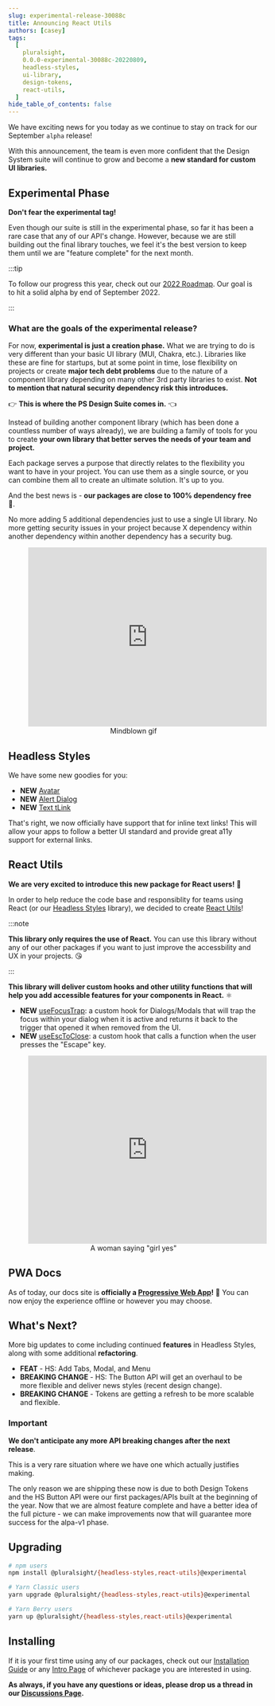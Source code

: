 ```yaml
---
slug: experimental-release-30088c
title: Announcing React Utils
authors: [casey]
tags:
  [
    pluralsight,
    0.0.0-experimental-30088c-20220809,
    headless-styles,
    ui-library,
    design-tokens,
    react-utils,
  ]
hide_table_of_contents: false
---
```


<!-- [Docusaurus blogging features](https://docusaurus.io/docs/blog) are powered by the [blog plugin](https://docusaurus.io/docs/api/plugins/@docusaurus/plugin-content-blog). -->

We have exciting news for you today as we continue to stay on track for our
September `alpha` release!

<!--truncate-->

With this announcement, the team is even more confident that the Design System
suite will continue to grow and become a **new standard for custom UI libraries.**

## Experimental Phase

**Don't fear the experimental tag!**

Even though our suite is still in the experimental phase, so far it
has been a rare case that any of our API's change. However, because we are still
building out the final library touches, we feel it's the best version to keep them
until we are "feature complete" for the next month.

:::tip

To follow our progress this year, check out our [2022 Roadmap](https://github.com/pluralsight/tva/projects/2). Our goal is to hit a solid alpha by end of September 2022.

:::

### What are the goals of the experimental release?

For now, **experimental is just a creation phase.** What we are trying to do is very
different than your basic UI library (MUI, Chakra, etc.). Libraries like these
are fine for startups, but at some point in time, lose flexibility on projects
or create **major tech debt problems** due to the nature of a component library
depending on many other 3rd party libraries to exist. **Not to mention that natural
security dependency risk this introduces.**

:point_right: **This is where the PS Design Suite comes in.** :point_left:

Instead of building another component
library (which has been done a countless number of ways already), we are building
a family of tools for you to create **your own library that better serves the
needs of your team and project.**

Each package serves a purpose that directly relates to the flexibility you want
to have in your project. You can use them as a single source, or you can combine
them all to create an ultimate solution. It's up to you.

And the best news is - **our packages are close to 100% dependency free** :tada:.

No more adding 5 additional dependencies just to use a single UI library. No more
getting security issues in your project because X dependency within another
dependency within another dependency has a security bug.

<figure style={{ textAlign: 'center' }}>
  <iframe src="https://giphy.com/embed/SACoDGYTvVNhZYNb5a" width="480" height="360" frameBorder="0" allowFullScreen></iframe>
  <figcaption align="center">Mindblown gif</figcaption>
</figure>

## Headless Styles

We have some new goodies for you:

- **NEW** [Avatar](https://design.pluralsight.com/docs/development/headless-styles/Avatar)
- **NEW** [Alert Dialog](https://design.pluralsight.com/docs/development/headless-styles/AlertDialog)
- **NEW** [Text tLink](https://design.pluralsight.com/docs/development/headless-styles/TextLink)

That's right, we now officially have support that for inline text links! This
will allow your apps to follow a better UI standard and provide great a11y
support for external links.

## React Utils

**We are very excited to introduce this new package for React users!** :tada:

In order to help reduce the code base and responsiblity for teams using React (or our [Headless Styles](https://design.pluralsight.com/docs/development/headless-styles/intro) library), we decided to create [React Utils](https://design.pluralsight.com/docs/development/react-utils/intro)!

:::note

**This library only requires the use of React.** You can use this library without
any of our other packages if you want to just improve the accessbility and UX
in your projects. :kissing_heart:

:::

**This library will deliver custom hooks and other utility functions that will
help you add accessible features for your components in React.** :atom_symbol:

- **NEW** [useFocusTrap](https://design.pluralsight.com/docs/development/react-utils/use-focus-trap): a custom hook for Dialogs/Modals that will trap the
  focus within your dialog when it is active and returns it back to the trigger
  that opened it when removed from the UI.
- **NEW** [useEscToClose](https://design.pluralsight.com/docs/development/react-utils/use-esc-to-close): a custom hook that calls a function when the user presses the
  "Escape" key.

<figure style={{ textAlign: 'center' }}>
  <iframe src="https://giphy.com/embed/70YaDoZ1VqBZ8SgYiz" width="480" height="378" frameBorder="0" allowFullScreen></iframe>
  <figcaption align="center">A woman saying "girl yes"</figcaption>
</figure>

## PWA Docs

As of today, our docs site is **officially a [Progressive Web App](https://developer.mozilla.org/en-US/docs/Web/Progressive_web_apps)!** :tada:
You can now enjoy the experience offline or however
you may choose.

## What's Next?

More big updates to come including continued **features** in Headless Styles,
along with some additional **refactoring**.

- **FEAT** - HS: Add Tabs, Modal, and Menu
- **BREAKING CHANGE** - HS: The Button API will get an overhaul to be more flexible
  and deliver news styles (recent design change).
- **BREAKING CHANGE** - Tokens are getting a refresh to be more scalable and flexible.

### Important

**We don't anticipate any more API breaking changes after the next release**.

This is a very rare situation where we have one which actually justifies making.

The only reason we are shipping these now is due to both Design Tokens and
the HS Button API were our first packages/APIs built at the beginning of the
year. Now that we are almost feature complete and have a better idea of the full
picture - we can make improvements now that will guarantee more success
for the alpa-v1 phase.

## Upgrading

```bash
# npm users
npm install @pluralsight/{headless-styles,react-utils}@experimental

# Yarn Classic users
yarn upgrade @pluralsight/{headless-styles,react-utils}@experimental

# Yarn Berry users
yarn up @pluralsight/{headless-styles,react-utils}@experimental
```

## Installing

If it is your first time using any of our packages, check out our
[Installation Guide](https://design.pluralsight.com/docs/development/getting-started/installation)
or any [Intro Page](https://design.pluralsight.com/docs/development/react-utils/intro)
of whichever package you are interested in using.

**As always, if you have any questions or ideas, please drop us a thread in our
[Discussions Page](https://github.com/pluralsight/tva/discussions).**
